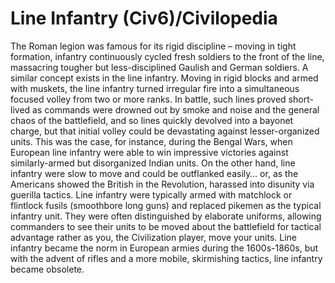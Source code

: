 # Line Infantry (Civ6)/Civilopedia

The Roman legion was famous for its rigid discipline – moving in tight formation, infantry continuously cycled fresh soldiers to the front of the line, massacring tougher but less-disciplined Gaulish and German soldiers. A similar concept exists in the line infantry. Moving in rigid blocks and armed with muskets, the line infantry turned irregular fire into a simultaneous focused volley from two or more ranks. In battle, such lines proved short-lived as commands were drowned out by smoke and noise and the general chaos of the battlefield, and so lines quickly devolved into a bayonet charge, but that initial volley could be devastating against lesser-organized units. This was the case, for instance, during the Bengal Wars, when European line infantry were able to win impressive victories against similarly-armed but disorganized Indian units. On the other hand, line infantry were slow to move and could be outflanked easily… or, as the Americans showed the British in the Revolution, harassed into disunity via guerilla tactics. Line infantry were typically armed with matchlock or flintlock fusils (smoothbore long guns) and replaced pikemen as the typical infantry unit. They were often distinguished by elaborate uniforms, allowing commanders to see their units to be moved about the battlefield for tactical advantage rather as you, the Civilization player, move your units. Line infantry became the norm in European armies during the 1600s-1860s, but with the advent of rifles and a more mobile, skirmishing tactics, line infantry became obsolete.